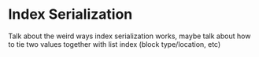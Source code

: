 # Index Serialization

Talk about the weird ways index serialization works, maybe talk about how to tie two values together with list index (block type/location, etc)

